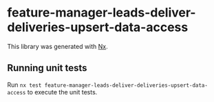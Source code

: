 # feature-manager-leads-deliver-deliveries-upsert-data-access

This library was generated with [Nx](https://nx.dev).

## Running unit tests

Run `nx test feature-manager-leads-deliver-deliveries-upsert-data-access` to execute the unit tests.

